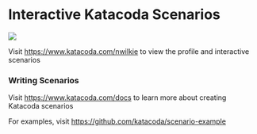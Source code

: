 # Interactive Katacoda Scenarios

[![](http://shields.katacoda.com/katacoda/nwilkie/count.svg)](https://www.katacoda.com/nwilkie "Get your profile on Katacoda.com")

Visit https://www.katacoda.com/nwilkie to view the profile and interactive scenarios

### Writing Scenarios
Visit https://www.katacoda.com/docs to learn more about creating Katacoda scenarios

For examples, visit https://github.com/katacoda/scenario-example
